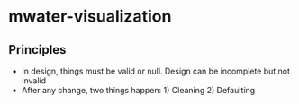 # mwater-visualization

## Principles

* In design, things must be valid or null. Design can be incomplete but not invalid
* After any change, two things happen: 1) Cleaning 2) Defaulting

